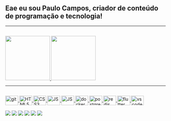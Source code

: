 ## Eae eu sou Paulo Campos, criador de conteúdo de programação e tecnologia!

---
<div style="display: inline_block"><br>
  <a href="https://github.com/paulocod">
  <img height="140em" src="https://github-readme-stats.vercel.app/api?username=paulocod&show_icons=true&theme=dark&include_all_commits=true&count_private=true"/>
  <img height="140em" src="https://github-readme-stats.vercel.app/api/top-langs/?username=paulocod&layout=compact&langs_count=7&theme=dark"/>
</div>

---

<div style="display: inline_block"><br>
<img align="center" height="30" width="40" src="https://cdn.jsdelivr.net/gh/devicons/devicon/icons/git/git-original.svg" width="36" height="36" alt="git"/>
<img align="center" height="30" width="40" src="https://cdn.jsdelivr.net/gh/devicons/devicon/icons/html5/html5-original.svg" width="36" height="36" alt="HTML5"/>
<img align="center" height="30" width="40" src="https://cdn.jsdelivr.net/gh/devicons/devicon/icons/css3/css3-original.svg" width="36" height="36" alt="CSS3"/>
<img align="center" height="30" width="40" src="https://cdn.jsdelivr.net/gh/devicons/devicon/icons/typescript/typescript-original.svg" width="36" height="36" alt="JS"/>
<img align="center" height="30" width="40" src="https://cdn.jsdelivr.net/gh/devicons/devicon/icons/nodejs/nodejs-original.svg" width="36" height="36" alt="JS"/>
<img align="center" height="30" width="40" src="https://cdn.jsdelivr.net/gh/devicons/devicon/icons/docker/docker-original.svg" width="36" height="36" alt="docker"/>
<img align="center" height="30" width="40" src="https://cdn.jsdelivr.net/gh/devicons/devicon/icons/postgresql/postgresql-original.svg" width="36" height="36" alt="postgresql"/>
<img align="center" height="30" width="40" src="https://cdn.jsdelivr.net/gh/devicons/devicon/icons/redis/redis-original.svg" width="36" height="36" alt="redis"/>
<img align="center" height="30" width="40" src="https://cdn.jsdelivr.net/gh/devicons/devicon/icons/flutter/flutter-original.svg" width="36" height="36" alt="flutter"/>
<img align="center" height="30" width="40" src="https://cdn.jsdelivr.net/gh/devicons/devicon/icons/vscode/vscode-original.svg" width="36" height="36" alt="vscode"/>
</div>

<div style="display: inline_block"><br>
  <a href="https://www.youtube.com/channel/UCwWJEbTXyAjlYpSRfPedy4w" target="_blank"><img src="https://img.shields.io/badge/YouTube-FF0000?style=for-the-badge&logo=youtube&logoColor=white" target="_blank"></a>
<a href = "mailto:paulo.campos.dev@gmail.com"><img src="https://img.shields.io/badge/-Gmail-%23333?style=for-the-badge&logo=gmail&logoColor=white" target="_blank"></a>
<a href="https://www.linkedin.com/in/paulovcampos/" target="_blank"><img src="https://img.shields.io/badge/-LinkedIn-%230077B5?style=for-the-badge&logo=linkedin&logoColor=white" target="_blank"></a>
<a href="https://www.instagram.com/buzz.paulo/" target="_blank"><img src="https://img.shields.io/badge/-Instagram-%23E4405F?style=for-the-badge&logo=instagram&logoColor=white" target="_blank"></a>
<a href="https://medium.com/@paulo.campos.dev" target="_blank"><img src="https://img.shields.io/badge/Medium-12100E?style=for-the-badge&logo=medium&logoColor=white" target="_blank"></a>
<a href="https://dev.to/paulocod" target="_blank"><img src="https://img.shields.io/badge/dev.to-0A0A0A?style=for-the-badge&logo=devdotto&logoColor=white" target="_blank"></a>
</div>